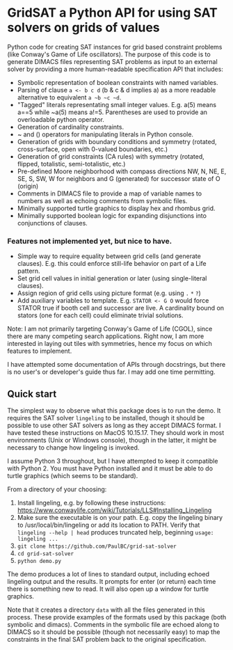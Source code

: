# GridSAT a Python API for using SAT solvers on grids of values
Python code for creating SAT instances for grid based constraint problems (like Conway's Game of Life oscillators).
The purpose of this code is to generate DIMACS files representing SAT problems as input to an external solver by
providing a more human-readable specification API that includes:
- Symbolic representation of boolean constraints with named variables.
- Parsing of clause `a <- b c d` (b & c & d implies a) as a more readable alternative to equivalent
  `a ~b ~c ~d`.
- "Tagged" literals representating small integer values. E.g. a(5) means a==5 while ~a(5) means a!=5. 
  Parentheses are used to provide an overloadable python operator.
- Generation of cardinality constraints.
- ~ and () operators for manipulating literals in Python console.
- Generation of grids with boundary conditions and symmetry (rotated, cross-surface, open with 0-valued boundaries, etc.)
- Generation of grid constraints (CA rules) with symmetry (rotated, flipped, totalistic, semi-totalistic, etc.)
- Pre-defined Moore neighborhood with compass directions NW, N, NE, E, SE, S, SW, W  for neighbors and G (generated)
  for successor state of O (origin)
- Comments in DIMACS file to provide a map of variable names to numbers as well as echoing
  comments from symbolic files.
- Minimally supported turtle graphics to display hex and rhombus grid.
- Minimally supported boolean logic for expanding disjunctions into conjunctions of clauses.

### Features not implemented yet, but nice to have.
- Simple way to require equality between grid cells (and generate clauses). E.g. this could enforce still-life
  behavior on  part of a Life pattern.
- Set grid cell values in initial generation or later (using single-literal clauses).
- Assign region of grid cells using picture format (e.g. using `.` `*` `?`)
- Add auxiliary variables to template. E.g. `STATOR <- G O` would force STATOR true if booth cell and successor
  are live. A cardinality bound on stators (one for each cell) could eliminate trivial solutions.

Note: I am not primarily targeting Conway's Game of Life (CGOL), since there are many competing search applications. 
Right now, I am more interested in laying out tiles with symmetries, hence my focus on which features
to implement.

I have attempted some documentation of APIs through docstrings, but there is no user's or developer's guide
thus far. I may add one time permitting.

## Quick start

The simplest way to observe what this package does is to run the demo. It requires the SAT solver `lingeling`
to be installed, though it should be possible to use other SAT solvers as long as they accept DIMACS format.
I have tested these instructions on MacOS 10.15.17. They should work in most environments (Unix or Windows
console), though in the latter, it might be necessary to change how lingeling is invoked.

I assume Python 3 throughout, but I have attempted to keep it compatible with Python 2. You must have Python
installed and it must be able to do turtle graphics (which seems to be standard).

From a directory of your choosing:

1. Install lingeling, e.g. by following these instructions: https://www.conwaylife.com/wiki/Tutorials/LLS#Installing_Lingeling
2. Make sure the executable is on your path. E.g. copy the lingeling binary to /usr/local/bin/lingeling or add its location to PATH.
   Verify that `lingeling --help | head` produces truncated help, beginning `usage: lingeling ...`
3. `git clone https://github.com/PaulBC/grid-sat-solver`
4. `cd grid-sat-solver`
5. `python demo.py`

The demo produces a lot of lines to standard output, including echoed lingeling output and the results. It
prompts for enter (or return) each time there is something new to read. It will also open up a window for
turtle graphics.

Note that it creates a directory `data` with all the files generated in this process. These provide examples
of the formats used by this package (both symbolic and dimacs). Comments in the symbolic file are echoed along
to DIMACS so it should be possible (though not necessarily easy) to map the constraints in the final SAT 
problem back to the original specification.
